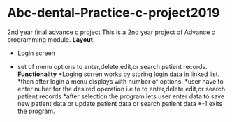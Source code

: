 # Abc-dental-Practice-c-project2019
2nd year final advance c project
This is a 2nd year project of Advance c programming module.
**Layout**
- Login screen
* set of menu options to enter,delete,edit,or search patient records.
**Functionality**
*Loging scrren works by storing login data in linked list.
*then after login a menu displays with number of options.
*user have to enter nuber for the desired operation i.e to to enter,delete,edit,or search patient records
*after selection the program lets user enter data to save new patient data or update patient data or search patient data
*-1 exits the program.
